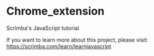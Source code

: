 # Chrome_extension
 Scrimba's JavaScript tutorial 

 If you want to learn more about this project, please visit: https://scrimba.com/learn/learnjavascript
